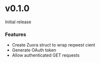 
# v0.1.0

Initial release

### Features

- Create Zuora struct to wrap reqwest cient
- Generate OAuth token
- Allow authenticated GET requests 

